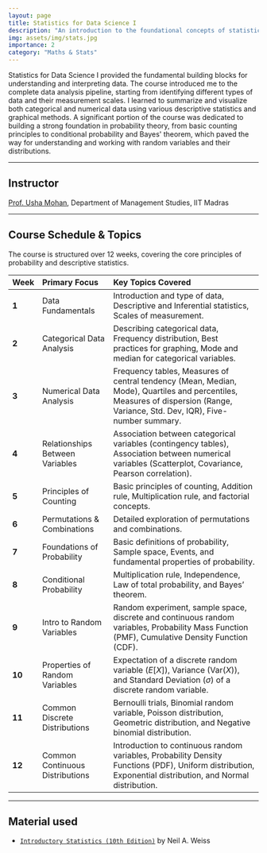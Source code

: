 ```yaml
---
layout: page
title: Statistics for Data Science I
description: "An introduction to the foundational concepts of statistics, from describing data and understanding probability to working with random variables."
img: assets/img/stats.jpg
importance: 2
category: "Maths & Stats"
---
```


Statistics for Data Science I provided the fundamental building blocks for understanding and interpreting data. The course introduced me to the complete data analysis pipeline, starting from identifying different types of data and their measurement scales. I learned to summarize and visualize both categorical and numerical data using various descriptive statistics and graphical methods. A significant portion of the course was dedicated to building a strong foundation in probability theory, from basic counting principles to conditional probability and Bayes' theorem, which paved the way for understanding and working with random variables and their distributions.

---

## Instructor

[Prof. Usha Mohan](https://doms.iitm.ac.in/index.php/ushamohan), Department of Management Studies, IIT Madras

---

## Course Schedule & Topics

The course is structured over 12 weeks, covering the core principles of probability and descriptive statistics.

| Week   | Primary Focus                   | Key Topics Covered                                                                                                                                                            |
| :----- | :------------------------------ | :---------------------------------------------------------------------------------------------------------------------------------------------------------------------------- |
| **1**  | Data Fundamentals               | Introduction and type of data, Descriptive and Inferential statistics, Scales of measurement.                                                                                 |
| **2**  | Categorical Data Analysis       | Describing categorical data, Frequency distribution, Best practices for graphing, Mode and median for categorical variables.                                                  |
| **3**  | Numerical Data Analysis         | Frequency tables, Measures of central tendency (Mean, Median, Mode), Quartiles and percentiles, Measures of dispersion (Range, Variance, Std. Dev, IQR), Five-number summary. |
| **4**  | Relationships Between Variables | Association between categorical variables (contingency tables), Association between numerical variables (Scatterplot, Covariance, Pearson correlation).                       |
| **5**  | Principles of Counting          | Basic principles of counting, Addition rule, Multiplication rule, and factorial concepts.                                                                                     |
| **6**  | Permutations & Combinations     | Detailed exploration of permutations and combinations.                                                                                                                        |
| **7**  | Foundations of Probability      | Basic definitions of probability, Sample space, Events, and fundamental properties of probability.                                                                            |
| **8**  | Conditional Probability         | Multiplication rule, Independence, Law of total probability, and Bayes’ theorem.                                                                                              |
| **9**  | Intro to Random Variables       | Random experiment, sample space, discrete and continuous random variables, Probability Mass Function (PMF), Cumulative Density Function (CDF).                                |
| **10** | Properties of Random Variables  | Expectation of a discrete random variable ($E[X]$), Variance ($\text{Var}(X)$), and Standard Deviation ($\sigma$) of a discrete random variable.                              |
| **11** | Common Discrete Distributions   | Bernoulli trials, Binomial random variable, Poisson distribution, Geometric distribution, and Negative binomial distribution.                                                 |
| **12** | Common Continuous Distributions | Introduction to continuous random variables, Probability Density Functions (PDF), Uniform distribution, Exponential distribution, and Normal distribution.                    |

---

## Material used

- [`Introductory Statistics (10th Edition)`](https://www.pearson.com/en-us/pearsonplus/p/9780136872832) by Neil A. Weiss

